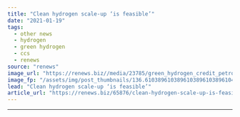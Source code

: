 ```yaml
---
title: "Clean hydrogen scale-up ‘is feasible’"
date: "2021-01-19"
tags: 
  - other news
  - hydrogen
  - green hydrogen
  - ccs
  - renews
source: "renews"
image_url: "https://renews.biz//media/23785/green_hydrogen_credit_petrofac.jpeg?mode=crop&width=770&heightratio=0.6103896103896103896103896104&slimmage=true"
image_fp: "/assets/img/post_thumbnails/136.6103896103896103896103896104&slimmage=true"
lead: "Clean hydrogen scale-up ‘is feasible’"
article_url: "https://renews.biz/65876/clean-hydrogen-scale-up-is-feasible/"
---
```


---
